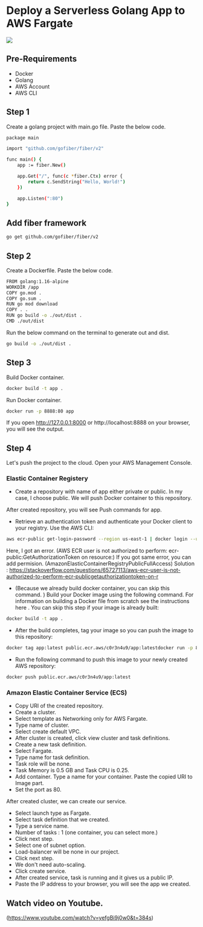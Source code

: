 # Deploy a Serverless Golang App to AWS Fargate

<img src="https://d1.awsstatic.com/product-page-diagram_Amazon-ECS%402x.0d872eb6fb782ddc733a27d2bb9db795fed71185.png">



## Pre-Requirements
* Docker
* Golang
* AWS Account
* AWS CLI


## Step 1

Create a golang project with main.go file. Paste the below code.
```bash
package main

import "github.com/gofiber/fiber/v2"

func main() {
	app := fiber.New()

	app.Get("/", func(c *fiber.Ctx) error {
		return c.SendString("Hello, World!")
	})

	app.Listen(":80")
}
```

## Add fiber framework
```bash
go get github.com/gofiber/fiber/v2
```
## Step 2

Create a Dockerfile. Paste the below code.

```bash
FROM golang:1.16-alpine
WORKDIR /app
COPY go.mod .
COPY go.sum .
RUN go mod download
COPY . .
RUN go build -o ./out/dist .
CMD ./out/dist
```

Run the below command on the terminal to generate out and dist.
```bash
go build -o ./out/dist .
```

## Step 3
Build Docker container.
```bash
docker build -t app .
```

Run Docker container.

```bash
docker run -p 8888:80 app
```
If you open http://127.0.0.1:8000 or http://localhost:8888 on your browser, you will see the output.

## Step 4
Let's push the project to the cloud. Open your AWS Management Console.

### Elastic Container Registery

* Create a repository with name of app either private or public. In my case, I choose public. We will push Docker container to this repository. 


After created repository, you will see Push commands for app.

* Retrieve an authentication token and authenticate your Docker client to your registry.
  Use the AWS CLI:
```bash
aws ecr-public get-login-password --region us-east-1 | docker login --username AWS --password-stdin public.ecr.aws/c0r3n4u9
```
Here, I got an error. (AWS ECR user is not authorized to perform: ecr-public:GetAuthorizationToken on resource:)
If you got same error, you can add permision. (AmazonElasticContainerRegistryPublicFullAccess)
Solution : https://stackoverflow.com/questions/65727113/aws-ecr-user-is-not-authorized-to-perform-ecr-publicgetauthorizationtoken-on-r
* (Because we already build docker container, you can skip this command.
  )
Build your Docker image using the following command. For information on building a Docker file from scratch see the instructions here . You can skip this step if your image is already built:
```bash
docker build -t app .
```

* After the build completes, tag your image so you can push the image to this repository:

```bash 
docker tag app:latest public.ecr.aws/c0r3n4u9/app:latestdocker run -p 8888:80 app
```

* Run the following command to push this image to your newly created AWS repository:

```bash
docker push public.ecr.aws/c0r3n4u9/app:latest
```

### Amazon Elastic Container Service (ECS)

* Copy URI of the created repository. 
* Create a cluster. 
* Select template as Networking only for AWS Fargate.
* Type name of cluster.
* Select create default VPC.
* After cluster is created, click view cluster and task definitions.
* Create a new task definition.
* Select Fargate.
* Type name for task definition.
* Task role will be none.
* Task Memory is 0.5 GB and Task CPU is 0.25.
* Add container. Type a name for your container. Paste the copied URI to Image part.
* Set the port as 80.

After created cluster, we can create our service.
* Select launch type as Fargate.
* Select task definition that we created.
* Type a service name.
* Number of tasks : 1 (one container, you can select more.)
* Click next step.
* Select one of subnet option.
* Load-balancer will be none in our project.
* Click next step.
* We don't need auto-scaling.
* Click create service.
* After created service, task is running and it gives us a public IP.
* Paste the IP address to your browser, you will see the app we created.

## Watch video on Youtube.
(https://www.youtube.com/watch?v=yefgBi9j0w0&t=384s)

